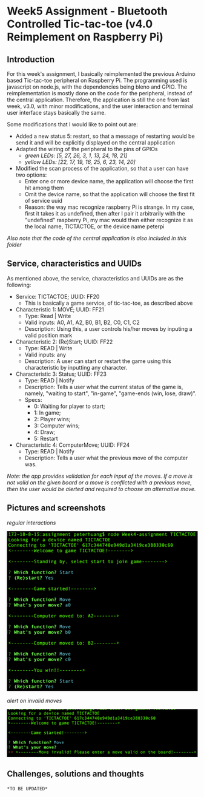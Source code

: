 # Week5 Assignment - Bluetooth Controlled Tic-tac-toe (v4.0 Reimplement on Raspberry Pi)

## Introduction
For this week's assignment, I basically reimplemented the previous Arduino based Tic-tac-toe peripheral on Raspberry Pi. The programming used is javascript on node.js, with the dependencies being bleno and GPIO. The reimplementation is mostly done on the code for the peripheral, instead of the central application. Therefore, the application is still the one from last week, v3.0, with minor modifications, and the user interaction and terminal user interface stays basically the same.

Some modifications that I would like to point out are:
- Added a new status 5: restart, so that a message of restarting would be send it and will be explicitly displayed on the central application
- Adapted the wiring of the peripheral to the pins of GPIOs
	- *green LEDs: [5, 27, 26, 3, 1, 13, 24, 18, 21]*
	- *yellow LEDs: [22, 17, 19, 16, 25, 6, 23, 14, 20]*
- Modified the scan process of the application, so that a user can have two options:
	- Enter one or more device name, the application will choose the first hit among them
	- Omit the device name, so that the application will choose the first fit of service uuid
	- Reason: the way mac recognize raspberry Pi is strange. In my case, first it takes it as undefined, then after I pair it arbitrarily with the "undefined" raspberry Pi, my mac would then either recognize it as the local name, TICTACTOE, or the device name peterpi

*Also note that the code of the central application is also included in this folder*

## Service, characteristics and UUIDs
As mentioned above, the service, characteristics and UUIDs are as the following:
- Service: TICTACTOE; UUID: FF20
	- This is basically a game service, of tic-tac-toe, as described above
- Characteristic 1: MOVE; UUID: FF21
	- Type: Read | Write
	- Valid inputs: A0, A1, A2, B0, B1, B2, C0, C1, C2
	- Description: Using this, a user controls his/her moves by inputing a valid position mark
- Characteristic 2: (Re)Start; UUID: FF22
	- Type: READ | Write
	- Valid inputs: any
	- Description: A user can start or restart the game using this characteristic by inputting any character.
- Characteristic 3: Status; UUID: FF23
	- Type: READ | Notify
	- Description: Tells a user what the current status of the game is, namely, "waiting to start", "in-game", "game-ends (win, lose, draw)".
    - Specs:
        - 0: Waiting for player to start;
        - 1: In game;
        - 2: Player wins;
        - 3: Computer wins;
        - 4: Draw;
		- 5: Restart
- Characteristic 4: ComputerMove; UUID: FF24
	- Type: READ | Notify
	- Description: Tells a user what the previous move of the computer was.

*Note: the app provides validation for each input of the moves. If a move is not valid on the given board or a move is conflicted with a previous move, then the user would be alerted and required to choose an alternative move.*

## Pictures and screenshots
*regular interactions*

<img src="documentation/1.PNG" alt="demo" width="600"/>

*alert on invalid moves*

<img src="documentation/2.PNG" alt="3" width="600"/>


## Challenges, solutions and thoughts
	*TO BE UPDATED*
